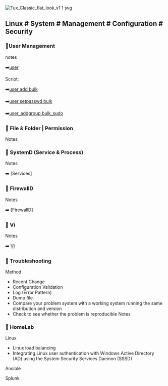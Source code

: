 
![Tux_Classic_flat_look_v1 1 svg](https://github.com/krimsoda/Linux-Notes/assets/160830222/54b23f2e-99c3-45d3-81a7-e90c6d724f95)


## Linux # System # Management # Configuration # Security # 

### :helicopter:User Management
notes

 :arrow_right:[user](https://github.com/krimsoda/Linux/blob/582bc744a9b05090d81dc4382616fe2ff6be489e/note_user_management)

Script:

  :arrow_right:[user add bulk](sc_user_add.sh)

  :arrow_right:[user setpasswd bulk](sc_user_setpasword.sh)

  :arrow_right:[user_addgroup bulk_sudo](sc_user_addgroup_sudo.sh)

 ### :helicopter: File & Folder | Permission
 Notes

### :helicopter: SystemD (Service & Process)
 
 Notes
 
 :arrow_right: [Services]
 
 ### :helicopter: FirewallD
 
 Notes
 
 :arrow_right: [FirewallD]
 
 ### :helicopter: Vi
 
 Notes
 
 :arrow_right: [Vi](note_Vi_Editor.txt)

 ### :helicopter: Troubleshooting
 Method
 - Recent Change
 - Configuration Validation
 - Log (Error Pattern)
 - Dump file
 - Compare your problem system with a working system running the same distribution and version
 - Check to see whether the problem is reproducible
 Notes
 
 ### :helicopter: HomeLab
 Linux
- Linux load balancing
- Integrating Linux user authentication with Windows Active Directory (AD) using the System Security Services Daemon (SSSD)

Ansible

Splunk
